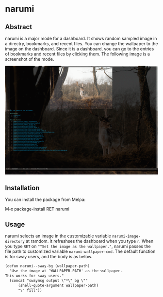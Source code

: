 # narumi

## Abstract
narumi is a major mode for a dashboard.
It shows random sampled image in a directry, bookmarks, and recent files.
You can change the wallpaper to the image on the dashboard.
Since it is a dashboard, you can go to the entries of bookmarks and recent files by clicking them.
The following image is a screenshot of the mode.

![demo](./demo.gif)

## Installation

You can install the package from Melpa:

M-x package-install RET narumi

## Usage

narumi selects an image in the customizable variable `narumi-image-directory` at ramdom.
It refreshses the dashboard  when you type `r`.
When you type `RET` on `""Set the image as the wallpaper."`, narumi passes the file path to customized variable `narumi-wallpaper-cmd`.
The default function is for sway users, and the body is as below.

```
(defun narumi--sway-bg (wallpaper-path)
  "Use the image at `WALLPAPER-PATH' as the wallpaper.
This works for sway users."
  (concat "swaymsg output \"*\" bg \""
	  (shell-quote-argument wallpaper-path)
	  "\" fill"))
```

